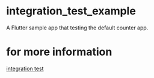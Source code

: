 # integration_test_example

A Flutter sample app that testing the default counter app.

# for more information

[integration test](https://flutter.dev/docs/testing/integration-tests)